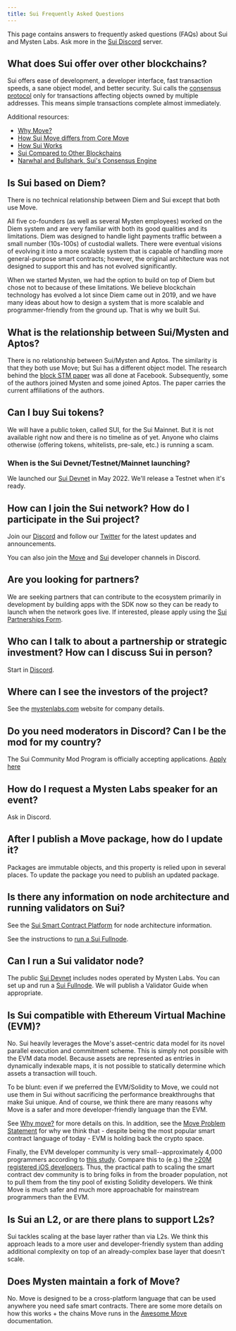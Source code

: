 ```yaml
---
title: Sui Frequently Asked Questions
---
```


This page contains answers to frequently asked questions (FAQs) about Sui and Mysten Labs. 
Ask more in the [Sui Discord](https://discord.gg/sui) server.

## What does Sui offer over other blockchains?

Sui offers ease of development, a developer interface, fast transaction speeds, a sane object model, and better security. Sui calls the [consensus protocol](../learn/architecture/consensus.md) only for transactions affecting objects owned by multiple addresses. This means simple transactions complete almost immediately.

Additional resources:

* [Why Move?](../learn/why-move)
* [How Sui Move differs from Core Move](../learn/sui-move-diffs.md)
* [How Sui Works](../learn/how-sui-works.md)
* [Sui Compared to Other Blockchains](../learn/sui-compared.md)
* [Narwhal and Bullshark, Sui's Consensus Engine](../learn/architecture/consensus.md)


## Is Sui based on Diem?

There is no technical relationship between Diem and Sui except that both use Move.

All five co-founders (as well as several Mysten employees) worked on the Diem system and are very familiar with both its good qualities and its limitations. Diem was designed to handle light payments traffic between a small number (10s-100s) of custodial wallets. There were eventual visions of evolving it into a more scalable system that is capable of handling more general-purpose smart contracts; however, the original architecture was not designed to support this and has not evolved significantly.

When we started Mysten, we had the option to build on top of Diem but chose not to because of these limitations. We believe blockchain technology has evolved a lot since Diem came out in 2019, and we have many ideas about how to design a system that is more scalable and programmer-friendly from the ground up. That is why we built Sui.


## What is the relationship between Sui/Mysten and Aptos?

There is no relationship between Sui/Mysten and Aptos. The similarity is that they both use Move; but Sui has a different object model. The research behind the [block STM paper](https://arxiv.org/abs/2203.06871) was all done at Facebook. Subsequently, some of the authors joined Mysten and some joined Aptos. The paper carries the current affiliations of the authors.

## Can I buy Sui tokens?

We will have a public token, called SUI, for the Sui Mainnet. But it is not available right now and there is no timeline as of yet. Anyone who claims otherwise (offering tokens, whitelists, pre-sale, etc.) is running a scam.


### When is the Sui Devnet/Testnet/Mainnet launching?

We launched our [Sui Devnet](../build/devnet.md) in May 2022. We'll release a Testnet when it's ready.

## How can I join the Sui network? How do I participate in the Sui project?

Join our [Discord](https://discord.gg/sui) and follow our [Twitter](https://twitter.com/Mysten_Labs) for the latest updates and announcements.

You can also join the [Move](https://discord.gg/8prNjUqyFj) and [Sui](https://discord.gg/CVcnUzKYCB) developer channels in Discord.

## Are you looking for partners?

We are seeking partners that can contribute to the ecosystem primarily in development by building apps with the SDK now so they can be ready to launch when the network goes live. If interested, please apply using the [Sui Partnerships Form](https://bit.ly/suiform).

## Who can I talk to about a partnership or strategic investment? How can I discuss Sui in person?

Start in [Discord](https://discord.gg/sui).

## Where can I see the investors of the project?

See the [mystenlabs.com](https://mystenlabs.com/) website for company details.


## Do you need moderators in Discord? Can I be the mod for my country?

The Sui Community Mod Program is officially accepting applications. [Apply here](https://bit.ly/suimods)

## How do I request a Mysten Labs speaker for an event?

Ask in Discord.

## After I publish a Move package, how do I update it?

Packages are immutable objects, and this property is relied upon in several places. To update the package you need to publish an updated package.

## Is there any information on node architecture and running validators on Sui?

See the [Sui Smart Contract Platform](https://github.com/MystenLabs/sui/blob/main/doc/paper/sui.pdf) for node architecture information.

See the instructions to [run a Sui Fullnode](../build/fullnode.md).

## Can I run a Sui validator node?

The public [Sui Devnet](../build/devnet.md) includes nodes operated by Mysten Labs. You can set up and run a [Sui Fullnode](../build/fullnode.md). We will publish a Validator Guide when appropriate.

## Is Sui compatible with Ethereum Virtual Machine (EVM)?

No. Sui heavily leverages the Move's asset-centric data model for its novel parallel execution and commitment scheme. This is simply not possible with the EVM data model. Because assets are represented as entries in dynamically indexable maps, it is not possible to statically determine which assets a transaction will touch.

To be blunt: even if we preferred the EVM/Solidity to Move, we could not use them in Sui without sacrificing the performance breakthroughs that make Sui unique. And of course, we think there are many reasons why Move is a safer and more developer-friendly language than the EVM.

See [Why move?](../learn/why-move.md) for more details on this. In addition, see the [Move Problem Statement](https://github.com/MystenLabs/awesome-move/blob/main/docs/problem_statement.md) for why we think that - despite being the most popular smart contract language of today - EVM is holding back the crypto space.

Finally, the EVM developer community is very small--approximately 4,000 programmers according to [this study](https://medium.com/electric-capital/electric-capital-developer-report-2021-f37874efea6d). Compare this to (e.g.) the [>20M registered iOS developers](https://techcrunch.com/2018/06/04/app-store-hits-20m-registered-developers-at-100b-in-revenues-500m-visitors-per-week/#:~:text=Today%20at%20WWDC%2C%20Apple's%20CEO,500%20million%20visitors%20per%20week.). Thus, the practical path to scaling the smart contract dev community is to bring folks in from the broader population, not to pull them from the tiny pool of existing Solidity developers. We think Move is much safer and much more approachable for mainstream programmers than the EVM.

## Is Sui an L2, or are there plans to support L2s?

Sui tackles scaling at the base layer rather than via L2s. We think this approach leads to a more user and developer-friendly system than adding additional complexity on top of an already-complex base layer that doesn't scale.


## Does Mysten maintain a fork of Move?

No. Move is designed to be a cross-platform language that can be used anywhere you need safe smart contracts. There are some more details on how this works + the chains Move runs in the [Awesome Move](https://github.com/MystenLabs/awesome-move) documentation.
